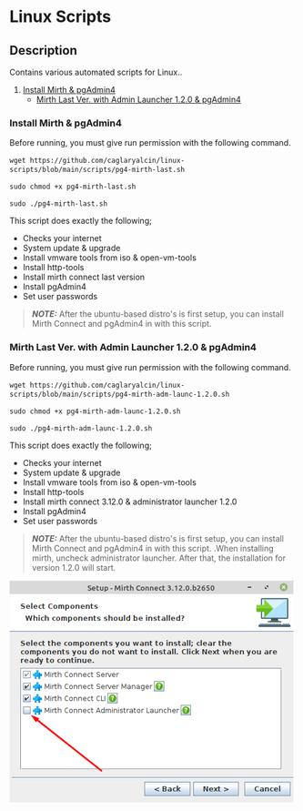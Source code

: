 # Linux Scripts

## Description

Contains various automated scripts for Linux..


1. [Install Mirth & pgAdmin4](https://github.com/caglaryalcin/linux-scripts/blob/main/README.md#install-mirth--pgadmin4)
   - [Mirth Last Ver. with Admin Launcher 1.2.0 & pgAdmin4](https://github.com/caglaryalcin/linux-scripts/blob/main/README.md#mirth-last-ver-with-admin-launcher-120--pgadmin4)

### Install Mirth & pgAdmin4 

Before running, you must give run permission with the following command.

```
wget https://github.com/caglaryalcin/linux-scripts/blob/main/scripts/pg4-mirth-last.sh
```
```
sudo chmod +x pg4-mirth-last.sh
```
```
sudo ./pg4-mirth-last.sh
```

This script does exactly the following;

- Checks your internet
- System update & upgrade
- Install vmware tools from iso & open-vm-tools
- Install http-tools
- Install mirth connect last version
- Install pgAdmin4
- Set user passwords


> **_NOTE:_**  After the ubuntu-based distro's is first setup, you can install Mirth Connect and pgAdmin4 in with this script.

### Mirth Last Ver. with Admin Launcher 1.2.0 & pgAdmin4

Before running, you must give run permission with the following command.

```
wget https://github.com/caglaryalcin/linux-scripts/blob/main/scripts/pg4-mirth-adm-launc-1.2.0.sh
```
```
sudo chmod +x pg4-mirth-adm-launc-1.2.0.sh
```
```
sudo ./pg4-mirth-adm-launc-1.2.0.sh
```

This script does exactly the following;

- Checks your internet
- System update & upgrade
- Install vmware tools from iso & open-vm-tools
- Install http-tools
- Install mirth connect 3.12.0 & administrator launcher 1.2.0
- Install pgAdmin4
- Set user passwords


> **_NOTE:_**  After the ubuntu-based distro's is first setup, you can install Mirth Connect and pgAdmin4 in with this script. .When installing mirth, uncheck administrator launcher. After that, the installation for version 1.2.0 will start.

![image](https://github.com/caglaryalcin/linux-scripts/blob/main/screenshots/uncheck.png)
